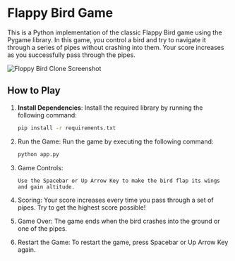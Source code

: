 # Flappy Bird Game
This is a Python implementation of the classic Flappy Bird game using the Pygame library. In this game, you control a bird and try to navigate it through a series of pipes without crashing into them. Your score increases as you successfully pass through the pipes. 

![Floppy Bird Clone Screenshot](https://github.com/c0olade/Software-Engineering-Journey/blob/main/Mini-Projects/Floppy%20Bird%20Clone/images/image_for_md.png)

## How to Play

1. **Install Dependencies**: Install the required library by running the following command:

   ```bash
   pip install -r requirements.txt
   ```

2. Run the Game: Run the game by executing the following command:

    ```bash
    python app.py
    ```
3. Game Controls:
   ```
   Use the Spacebar or Up Arrow Key to make the bird flap its wings and gain altitude.
   ```

4. Scoring: Your score increases every time you pass through a set of pipes. Try to get the highest score possible!

5. Game Over: The game ends when the bird crashes into the ground or one of the pipes.

6. Restart the Game: To restart the game, press Spacebar or Up Arrow Key again.
